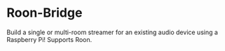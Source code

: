 # Roon-Bridge
Build a single or multi-room streamer for an existing audio device using a Raspberry Pi! Supports Roon.
